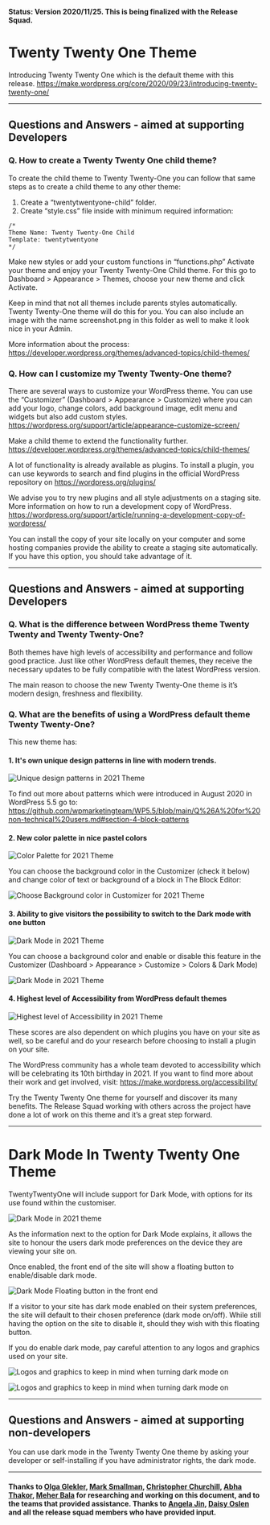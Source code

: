 **Status: Version 2020/11/25. This is being finalized with the Release Squad.**

# Twenty Twenty One Theme 

Introducing Twenty Twenty One which is the default theme with this release.
https://make.wordpress.org/core/2020/09/23/introducing-twenty-twenty-one/


***

## Questions and Answers - aimed at supporting Developers 

### Q.  How to create a Twenty Twenty One child theme?
To create the child theme to Twenty Twenty-One you can follow that same steps as to create a child theme to any other theme: 
1. Create a “twentytwentyone-child” folder.
2. Create “style.css” file inside with minimum required information: 

```
/*
Theme Name: Twenty Twenty-One Child
Template: twentytwentyone
*/
```

Make new styles or add your custom functions in “functions.php”
Activate your theme and enjoy your Twenty Twenty-One Child theme. For this go to Dashboard > Appearance > Themes, choose your new theme and click Activate. 

Keep in mind that not all themes include parents styles automatically. Twenty Twenty-One theme will do this for you. You can also include an image with the name screenshot.png in this folder as well to make it look nice in your Admin.

More information about the process: https://developer.wordpress.org/themes/advanced-topics/child-themes/


### Q. How can I customize my Twenty Twenty-One theme?
There are several ways to customize your WordPress theme.
You can use the  “Customizer” (Dashboard > Appearance > Customize) where you can add your logo, change colors, add background image, edit menu and widgets but also add custom styles. https://wordpress.org/support/article/appearance-customize-screen/

Make a child theme to extend the functionality further. https://developer.wordpress.org/themes/advanced-topics/child-themes/

A lot of functionality is already available as plugins. To install a plugin, you can  use keywords to search and find plugins  in the official WordPress repository on https://wordpress.org/plugins/

We advise you to try new plugins and all style adjustments on a staging site. More information on how to run a development copy of WordPress. https://wordpress.org/support/article/running-a-development-copy-of-wordpress/

You can install the copy of your site locally on your computer and some hosting companies provide the ability to create a staging site automatically. If you have this option,  you should take advantage of it. 


***

## Questions and Answers - aimed at supporting Developers 

### Q. What is the difference between WordPress theme Twenty Twenty and Twenty Twenty-One?

Both themes have high levels of accessibility and performance and follow good practice. Just like other WordPress default themes, they receive the necessary updates to be fully compatible with the latest WordPress version. 

The main reason to choose the new Twenty Twenty-One theme is it’s modern design, freshness and flexibility. 

### Q. What are the benefits of using a WordPress default theme Twenty Twenty-One? 

This new theme has:

#### 1. It's own unique design patterns in line with modern trends.

![Unique design patterns in 2021 Theme](https://github.com/wpmarketingteam/WP5.6Marcomms/blob/master/Questions%20and%20Answers/images/2021-design-patterns.jpg "Unique design patterns in 2021 Theme")

To find out more about patterns which were introduced in August 2020 in WordPress 5.5 go to: 
https://github.com/wpmarketingteam/WP5.5/blob/main/Q%26A%20for%20non-technical%20users.md#section-4-block-patterns

#### 2. New color palette in nice pastel colors

![Color Palette for 2021 Theme](https://github.com/wpmarketingteam/WP5.6Marcomms/blob/master/Questions%20and%20Answers/images/2021-new-color-palette.jpg "Color Palette for 2021 Theme")

You can choose the background color in the Customizer (check it below) and change color of text or background of a block in The Block Editor: 

![Choose Background color in Customizer for 2021 Theme](https://github.com/wpmarketingteam/WP5.6Marcomms/blob/master/Questions%20and%20Answers/images/2021-choose-the-background-color.jpg  "Choose Background color in Customizer for 2021 Theme")

#### 3. Ability to give visitors the  possibility to switch to the Dark mode with one button

![Dark Mode in 2021 Theme](https://github.com/wpmarketingteam/WP5.6Marcomms/blob/master/Questions%20and%20Answers/images/2021-switch-to-dark-mode.png  "Dark Mode in 2021 Theme")

You can choose a background color and enable or disable this feature in the Customizer (Dashboard > Appearance > Customize > Colors & Dark Mode)

![Dark Mode in 2021 Theme](https://github.com/wpmarketingteam/WP5.6Marcomms/blob/master/Questions%20and%20Answers/images/2021-dark-mode.png  "Dark Mode in 2021 Theme")

#### 4. Highest level of Accessibility from WordPress default themes

![Highest level of Accessibility in 2021 Theme](https://github.com/wpmarketingteam/WP5.6Marcomms/blob/master/Questions%20and%20Answers/images/2021-accessibility.png  "Highest level of Accessibility in 2021 Theme")

These scores are also dependent on which plugins you have on your site as well, so be careful and do your research before choosing to install a plugin on your site.

The WordPress community has a whole team devoted to accessibility which will be celebrating its 10th birthday in 2021. If you want to find more about their work and get involved, visit: https://make.wordpress.org/accessibility/

Try the Twenty Twenty One theme for yourself and discover its many benefits. The Release Squad working with others across the project have done a lot of work on this theme and it’s a great step forward.


***

# Dark Mode In Twenty Twenty One Theme 

TwentyTwentyOne will include support for Dark Mode, with options for its use found within the customiser.

![Dark Mode in 2021 theme](https://github.com/wpmarketingteam/WP5.6Marcomms/blob/master/Questions%20and%20Answers/images/dark-mode.png "Dark Mode in 2021 theme")

As the information next to the option for Dark Mode explains, it allows the site to honour the users dark mode preferences on the device they are viewing your site on.

Once enabled, the front end of the site will show a floating button to enable/disable dark mode.

![Dark Mode Floating button in the front end](https://github.com/wpmarketingteam/WP5.6Marcomms/blob/master/Questions%20and%20Answers/images/dark-mode-buttons-in-front-end.png  "Dark Mode Floating button in the front end ")

If a visitor to your site has dark mode enabled on their system preferences, the site will default to their chosen preference (dark mode on/off). While still having the option on the site to disable it, should they wish with this floating button.

If you do enable dark mode, pay careful attention to any logos and graphics used on your site.

![Logos and graphics to keep in mind when turning dark mode on](https://github.com/wpmarketingteam/WP5.6Marcomms/blob/master/Questions%20and%20Answers/images/dark-mode-front-end-1.png "Logos and graphics to keep in mind when turning dark mode on")

![Logos and graphics to keep in mind when turning dark mode on](https://github.com/wpmarketingteam/WP5.6Marcomms/blob/master/Questions%20and%20Answers/images/dark-mode-front-end-2.png "Logos and graphics to keep in mind when turning dark mode on")


***

## Questions and Answers - aimed at supporting non-developers 

You can use dark mode in the Twenty Twenty One theme by asking your developer or self-installing if you have administrator rights, the  dark mode. 


***


#### Thanks to [Olga Glekler](https://profiles.wordpress.org/oglekler/), [Mark Smallman](https://profiles.wordpress.org/marks99/), [Christopher Churchill](https://profiles.wordpress.org/vimes1984/), [Abha Thakor](https://profiles.wordpress.org/webcommsat/), [Meher Bala](https://profiles.wordpress.org/meher/) for researching and working on this document, and to the teams that provided assistance. Thanks to [Angela Jin](https://profiles.wordpress.org/angelasjin/), [Daisy Oslen](https://profiles.wordpress.org/daisyo/) and all the release squad members who have provided input.



 
